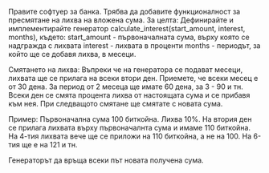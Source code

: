 Правите софтуер за банка. Трябва да добавите функционалност за пресмятане на лихва на вложена сума. За целта:
Дефинирайте и имплементирайте генератор calculate_interest(start_amount, interest, months), където:
start_amount - първоначалната сума, върху която се надгражда с лихвата
interest - лихвата в проценти
months - периодът, за който ще се добавя лихва, в месеци. 

Смятането на лихва: Въпреки че на генератора се подават месеци, лихвата ще се прилага на всеки втори ден. Приемете, че всеки месец е от 30 дена. За период от 2 месеца ще имате 60 дена, за 3 - 90 и тн. Всеки ден се смята процента лихва от настоящата сума и се прибавя към нея. При следващото смятане ще смятате с новата сума. 

Пример: Първоначална сума 100 биткойна. Лихва 10%. На втория ден се прилага лихвата върху първоначалнта сума и имаме 110 биткойна. На 4-тия лихвата вече ще се приложи на 110 биткойна, а не на 100. На 6-тия ще е на 121 и тн.

Генераторът да връща всеки път новата получена сума.
